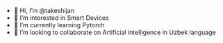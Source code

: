 - 👋 Hi, I’m @takeshijan
- 👀 I’m interested in Smart Devices
- 🌱 I’m currently learning Pytorch
- 💞️ I’m looking to collaborate on Artificial intelligence in Uzbek language


<!---
takeshijan/takeshijan is a ✨ special ✨ repository because its `README.md` (this file) appears on your GitHub profile.
You can click the Preview link to take a look at your changes.
--->
